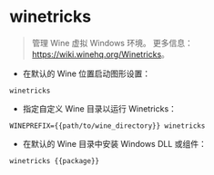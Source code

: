 # winetricks

> 管理 Wine 虚拟 Windows 环境。
> 更多信息：<https://wiki.winehq.org/Winetricks>。

- 在默认的 Wine 位置启动图形设置：

`winetricks`

- 指定自定义 Wine 目录以运行 Winetricks：

`WINEPREFIX={{path/to/wine_directory}} winetricks`

- 在默认的 Wine 目录中安装 Windows DLL 或组件：

`winetricks {{package}}`